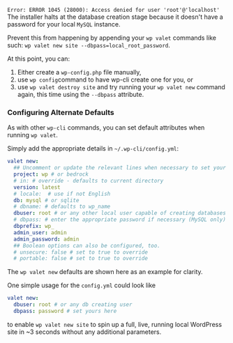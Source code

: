 `Error: ERROR 1045 (28000): Access denied for user 'root'@'localhost'`
The installer halts at the database creation stage because it doesn't have a password for your local `MySQL` instance.

Prevent this from happening by appending your `wp valet` commands like such: `wp valet new site --dbpass=local_root_password`.

At this point, you can: 
1) Either create a `wp-config.php` file manually,
2) use `wp config`command to have wp-cli create one for you, or 
3) use `wp valet destroy site` and try running your `wp valet new` command again, this time using the `--dbpass` attribute.

### Configuring Alternate Defaults
As with other `wp-cli` commands, you can set default attributes when running `wp valet`.

Simply add the appropriate details in `~/.wp-cli/config.yml`:

```yml
valet new:
  ## Uncomment or update the relevant lines when necessary to set your own defaults.
  project: wp # or bedrock
  # in: # override - defaults to current directory
  version: latest
  # locale:  # use if not English
  db: mysql # or sqlite
  # dbname: # defaults to wp_name
  dbuser: root # or any other local user capable of creating databases (MySQL only)
  # dbpass: # enter the appropriate password if necessary (MySQL only)
  dbprefix: wp_
  admin_user: admin
  admin_password: admin
  ## Boolean options can also be configured, too.
  # unsecure: false # set to true to override
  # portable: false # set to true to override
```

The `wp valet new` defaults are shown here as an example for clarity.

One simple usage for the `config.yml` could look like
```yml
valet new:
  dbuser: root # or any db creating user
  dbpass: password # set yours here
```
to enable `wp valet new site` to spin up a full, live, running local WordPress site in ~3 seconds without any additional parameters.
